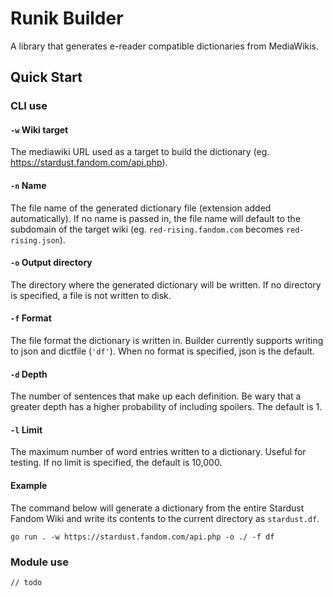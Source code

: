 # Runik Builder

A library that generates e-reader compatible dictionaries from MediaWikis.

## Quick Start

### CLI use

#### `-w` Wiki target

The mediawiki URL used as a target to build the dictionary (eg. https://stardust.fandom.com/api.php).

#### `-n` Name

The file name of the generated dictionary file (extension added automatically). If no name is passed in, the file name will default to the subdomain of the target wiki (eg. `red-rising.fandom.com` becomes `red-rising.json`).

#### `-o` Output directory

The directory where the generated dictionary will be written. If no directory is specified, a file is not written to disk.

#### `-f` Format

The file format the dictionary is written in. Builder currently supports writing to json and dictfile (`'df'`). When no format is specified, json is the default.

#### `-d` Depth

The number of sentences that make up each definition. Be wary that a greater depth has a higher probability of including spoilers. The default is 1. 

#### `-l` Limit

The maximum number of word entries written to a dictionary. Useful for testing. If no limit is specified, the default is 10,000.

#### Example

The command below will generate a dictionary from the entire Stardust Fandom Wiki and write its contents to the current directory as `stardust.df`.

```
go run . -w https://stardust.fandom.com/api.php -o ./ -f df
```

### Module use

`// todo`
